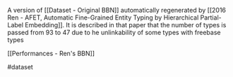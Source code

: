 A version of [[Dataset - Original BBN]] automatically regenerated by [[2016 Ren - AFET, Automatic Fine-Grained Entity Typing by Hierarchical Partial-Label Embedding]]. It is described in that paper that the number of types is passed from 93 to 47 due to he unlinkability of some types with freebase types

[[Performances - Ren's BBN]]

#dataset 